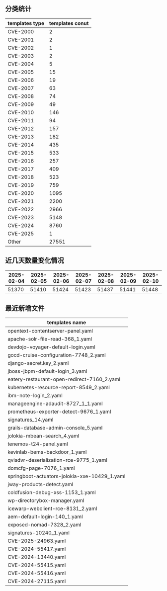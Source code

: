 ## 分类统计
| templates type | templates conut | 
| --- | --- |
| CVE-2000 | 2 |
| CVE-2001 | 2 |
| CVE-2002 | 1 |
| CVE-2003 | 2 |
| CVE-2004 | 5 |
| CVE-2005 | 15 |
| CVE-2006 | 19 |
| CVE-2007 | 63 |
| CVE-2008 | 74 |
| CVE-2009 | 49 |
| CVE-2010 | 146 |
| CVE-2011 | 94 |
| CVE-2012 | 157 |
| CVE-2013 | 182 |
| CVE-2014 | 435 |
| CVE-2015 | 533 |
| CVE-2016 | 257 |
| CVE-2017 | 409 |
| CVE-2018 | 523 |
| CVE-2019 | 759 |
| CVE-2020 | 1095 |
| CVE-2021 | 2200 |
| CVE-2022 | 2966 |
| CVE-2023 | 5148 |
| CVE-2024 | 8760 |
| CVE-2025 | 1 |
| Other | 27551 |
## 近几天数量变化情况
|2025-02-04 | 2025-02-05 | 2025-02-06 | 2025-02-07 | 2025-02-08 | 2025-02-09 | 2025-02-10|
|--- | ------ | ------ | ------ | ------ | ------ | ---|
|51370 | 51410 | 51424 | 51423 | 51437 | 51441 | 51448|
## 最近新增文件
| templates name | 
| --- |
| opentext-contentserver-panel.yaml |
| apache-solr-file-read-368_1.yaml |
| devdojo-voyager-default-login.yaml |
| gocd-cruise-configuration-7748_2.yaml |
| django-secret.key_2.yaml |
| jboss-jbpm-default-login_3.yaml |
| eatery-restaurant-open-redirect-7160_2.yaml |
| kubernetes-resource-report-8549_2.yaml |
| ibm-note-login_2.yaml |
| manageengine-adaudit-8727_1_1.yaml |
| prometheus-exporter-detect-9676_1.yaml |
| signatures_14.yaml |
| grails-database-admin-console_5.yaml |
| jolokia-mbean-search_4.yaml |
| tenemos-t24-panel.yaml |
| kevinlab-bems-backdoor_1.yaml |
| qvisdvr-deserialization-rce-9775_1.yaml |
| domcfg-page-7076_1.yaml |
| springboot-actuators-jolokia-xxe-10429_1.yaml |
| jway-products-detect.yaml |
| coldfusion-debug-xss-1153_1.yaml |
| wp-directorybox-manager.yaml |
| icewarp-webclient-rce-8131_2.yaml |
| aem-default-login-140_1.yaml |
| exposed-nomad-7328_2.yaml |
| signatures-10240_1.yaml |
| CVE-2025-24963.yaml |
| CVE-2024-55417.yaml |
| CVE-2024-13440.yaml |
| CVE-2024-55415.yaml |
| CVE-2024-55416.yaml |
| CVE-2024-27115.yaml |
